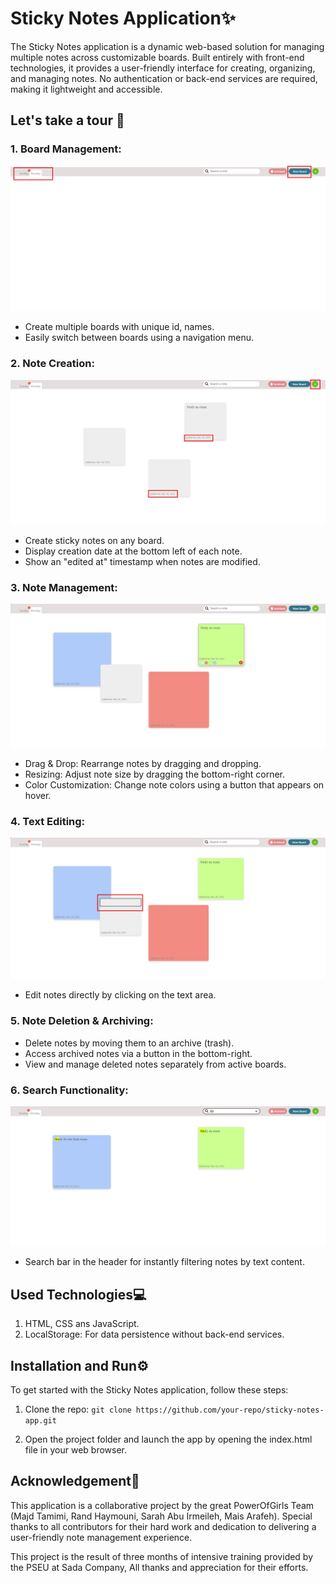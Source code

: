 # Sticky Notes Application✨ 
The Sticky Notes application is a dynamic web-based solution for managing multiple notes across customizable boards. Built entirely with front-end technologies, it provides a user-friendly interface for creating, organizing, and managing notes. No authentication or back-end services are required, making it lightweight and accessible. 
 
<!-- 👉 [Poduction version of app]()  -->
 
## Let's take a tour 🚀 
 
### 1. Board Management: 
![image](./images/Board%20Management.png) 
- Create multiple boards with unique id, names. 
- Easily switch between boards using a navigation menu. 
 
### 2. Note Creation: 
![image](./images/Note%20Creation.png) 
- Create sticky notes on any board. 
- Display creation date at the bottom left of each note. 
- Show an "edited at" timestamp when notes are modified. 
 
### 3. Note Management: 
![image](./images/Note%20Management.png) 
- Drag & Drop: Rearrange notes by dragging and dropping. 
- Resizing: Adjust note size by dragging the bottom-right corner. 
- Color Customization: Change note colors using a button that appears on hover. 
 
### 4. Text Editing: 
![image](./images/Text%20Editing.png) 
- Edit notes directly by clicking on the text area. 
 
### 5. Note Deletion & Archiving: 
<!-- ![image]() -->
- Delete notes by moving them to an archive (trash). 
- Access archived notes via a button in the bottom-right. 
- View and manage deleted notes separately from active boards. 
 
### 6.  Search Functionality: 
![image](./images/Search%20Functionality.png) 
- Search bar in the header for instantly filtering notes by text content. 
 
## Used Technologies💻 
1. HTML, CSS ans JavaScript. 
2. LocalStorage: For data persistence without back-end services. 
 
## Installation and Run⚙️ 
To get started with the Sticky Notes application, follow these steps: 
1. Clone the repo: 
   `git clone https://github.com/your-repo/sticky-notes-app.git`
 
2. Open the project folder and launch the app by opening the index.html file in your web browser. 
 
## Acknowledgement🤝 
This application is a collaborative project by the great PowerOfGirls Team (Majd Tamimi, Rand Haymouni, Sarah Abu Irmeileh, Mais Arafeh). Special thanks to all contributors for their hard work and dedication to delivering a user-friendly note management experience. 
 
This project is the result of three months of intensive training provided by the PSEU at Sada Company, All thanks and appreciation for their efforts.